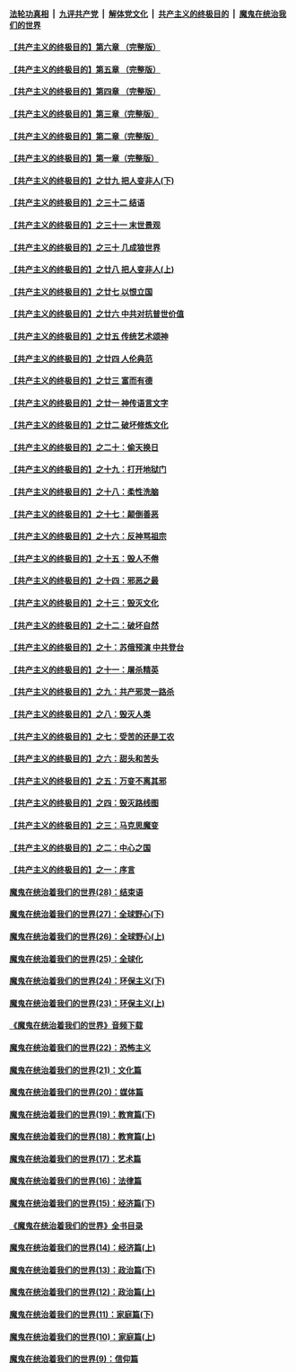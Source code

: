 ####  [法轮功真相](../../../../basic/blob/master/README.md?t=11282301) &nbsp;|&nbsp; [九评共产党](../../../../9ping.md/blob/master/README.md?t=11282301) &nbsp;|&nbsp; [解体党文化](../../../../jtdwh.md/blob/master/README.md?t=11282301)  &nbsp;|&nbsp; [共产主义的终极目的](../../../../gczydzjmd.md/blob/master/README.md?t=11282301) &nbsp;|&nbsp; [魔鬼在统治我们的世界](../../../../mgztzwmdsj.md/blob/master/README.md?t=11282301) 

#### [【共产主义的终极目的】第六章 （完整版）](../pages/nsc422/n11428913.md?t=11282301) 

#### [【共产主义的终极目的】第五章 （完整版）](../pages/nsc422/n11428912.md?t=11282301) 

#### [【共产主义的终极目的】第四章 （完整版）](../pages/nsc422/n11428907.md?t=11282301) 

#### [【共产主义的终极目的】第三章（完整版）](../pages/nsc422/n11428848.md?t=11282301) 

#### [【共产主义的终极目的】第二章（完整版）](../pages/nsc422/n11428831.md?t=11282301) 

#### [【共产主义的终极目的】第一章（完整版）](../pages/nsc422/n11417651.md?t=11282301) 

#### [【共产主义的终极目的】之廿九 把人变非人(下)](../pages/nsc422/n11344140.md?t=11282301) 

#### [【共产主义的终极目的】之三十二 结语](../pages/nsc422/n11360535.md?t=11282301) 

#### [【共产主义的终极目的】之三十一 末世景观](../pages/nsc422/n11351129.md?t=11282301) 

#### [【共产主义的终极目的】之三十 几成狼世界](../pages/nsc422/n11348280.md?t=11282301) 

#### [【共产主义的终极目的】之廿八 把人变非人(上)](../pages/nsc422/n11340492.md?t=11282301) 

#### [【共产主义的终极目的】之廿七 以恨立国](../pages/nsc422/n11336944.md?t=11282301) 

#### [【共产主义的终极目的】之廿六 中共对抗普世价值](../pages/nsc422/n11324785.md?t=11282301) 

#### [【共产主义的终极目的】之廿五 传统艺术颂神](../pages/nsc422/n11296396.md?t=11282301) 

#### [【共产主义的终极目的】之廿四 人伦典范](../pages/nsc422/n11296397.md?t=11282301) 

#### [【共产主义的终极目的】之廿三 富而有德](../pages/nsc422/n11283598.md?t=11282301) 

#### [【共产主义的终极目的】之廿一 神传语言文字](../pages/nsc422/n11263265.md?t=11282301) 

#### [【共产主义的终极目的】之廿二 破坏修炼文化](../pages/nsc422/n11245728.md?t=11282301) 

#### [【共产主义的终极目的】之二十：偷天换日](../pages/nsc422/n11238846.md?t=11282301) 

#### [【共产主义的终极目的】之十九：打开地狱门](../pages/nsc422/n11206376.md?t=11282301) 

#### [【共产主义的终极目的】之十八：柔性洗脑](../pages/nsc422/n11199994.md?t=11282301) 

#### [【共产主义的终极目的】之十七：颠倒善恶](../pages/nsc422/n11179782.md?t=11282301) 

#### [【共产主义的终极目的】之十六：反神骂祖宗](../pages/nsc422/n11166798.md?t=11282301) 

#### [【共产主义的终极目的】之十五：毁人不倦](../pages/nsc422/n11166792.md?t=11282301) 

#### [【共产主义的终极目的】之十四：邪恶之最](../pages/nsc422/n11150249.md?t=11282301) 

#### [【共产主义的终极目的】之十三：毁灭文化](../pages/nsc422/n11135227.md?t=11282301) 

#### [【共产主义的终极目的】之十二：破坏自然](../pages/nsc422/n11135214.md?t=11282301) 

#### [【共产主义的终极目的】之十：苏俄预演 中共登台](../pages/nsc422/n11118424.md?t=11282301) 

#### [【共产主义的终极目的】之十一：屠杀精英](../pages/nsc422/n11118442.md?t=11282301) 

#### [【共产主义的终极目的】之九：共产邪灵一路杀](../pages/nsc422/n11114139.md?t=11282301) 

#### [【共产主义的终极目的】之八：毁灭人类](../pages/nsc422/n11108503.md?t=11282301) 

#### [【共产主义的终极目的】之七：受苦的还是工农](../pages/nsc422/n11101809.md?t=11282301) 

#### [【共产主义的终极目的】之六：甜头和苦头](../pages/nsc422/n11096971.md?t=11282301) 

#### [【共产主义的终极目的】之五：万变不离其邪](../pages/nsc422/n11091285.md?t=11282301) 

#### [【共产主义的终极目的】之四：毁灭路线图](../pages/nsc422/n11086284.md?t=11282301) 

#### [【共产主义的终极目的】之三：马克思魔变](../pages/nsc422/n11061941.md?t=11282301) 

#### [【共产主义的终极目的】之二：中心之国](../pages/nsc422/n11047728.md?t=11282301) 

#### [【共产主义的终极目的】之一：序言](../pages/nsc422/n11086077.md?t=11282301) 

#### [魔鬼在统治着我们的世界(28)：结束语](../pages/nsc422/n10936246.md?t=11282301) 

#### [魔鬼在统治着我们的世界(27)：全球野心(下)](../pages/nsc422/n10928319.md?t=11282301) 

#### [魔鬼在统治着我们的世界(26)：全球野心(上)](../pages/nsc422/n10900318.md?t=11282301) 

#### [魔鬼在统治着我们的世界(25)：全球化](../pages/nsc422/n10788205.md?t=11282301) 

#### [魔鬼在统治着我们的世界(24)：环保主义(下)](../pages/nsc422/n10695307.md?t=11282301) 

#### [魔鬼在统治着我们的世界(23)：环保主义(上)](../pages/nsc422/n10688613.md?t=11282301) 

#### [《魔鬼在统治着我们的世界》音频下载](../pages/nsc422/n10635553.md?t=11282301) 

#### [魔鬼在统治着我们的世界(22)：恐怖主义](../pages/nsc422/n10614727.md?t=11282301) 

#### [魔鬼在统治着我们的世界(21)：文化篇](../pages/nsc422/n10597706.md?t=11282301) 

#### [魔鬼在统治着我们的世界(20)：媒体篇](../pages/nsc422/n10586579.md?t=11282301) 

#### [魔鬼在统治着我们的世界(19)：教育篇(下)](../pages/nsc422/n10564808.md?t=11282301) 

#### [魔鬼在统治着我们的世界(18)：教育篇(上)](../pages/nsc422/n10526970.md?t=11282301) 

#### [魔鬼在统治着我们的世界(17)：艺术篇](../pages/nsc422/n10499093.md?t=11282301) 

#### [魔鬼在统治着我们的世界(16)：法律篇](../pages/nsc422/n10485969.md?t=11282301) 

#### [魔鬼在统治着我们的世界(15)：经济篇(下)](../pages/nsc422/n10469975.md?t=11282301) 

#### [《魔鬼在统治着我们的世界》全书目录](../pages/nsc422/n10464261.md?t=11282301) 

#### [魔鬼在统治着我们的世界(14)：经济篇(上)](../pages/nsc422/n10457370.md?t=11282301) 

#### [魔鬼在统治着我们的世界(13)：政治篇(下)](../pages/nsc422/n10448270.md?t=11282301) 

#### [魔鬼在统治着我们的世界(12)：政治篇(上)](../pages/nsc422/n10444576.md?t=11282301) 

#### [魔鬼在统治着我们的世界(11)：家庭篇(下)](../pages/nsc422/n10440961.md?t=11282301) 

#### [魔鬼在统治着我们的世界(10)：家庭篇(上)](../pages/nsc422/n10435448.md?t=11282301) 

#### [魔鬼在统治着我们的世界(9)：信仰篇](../pages/nsc422/n10432159.md?t=11282301) 

